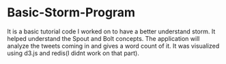# Basic-Storm-Program
It is a basic tutorial code I worked on to have a better understand storm.
It helped understand the Spout and Bolt concepts.
The application will analyze the tweets coming in and gives a word count of it. It was visualized using d3.js and redis(I didnt work on that part).
